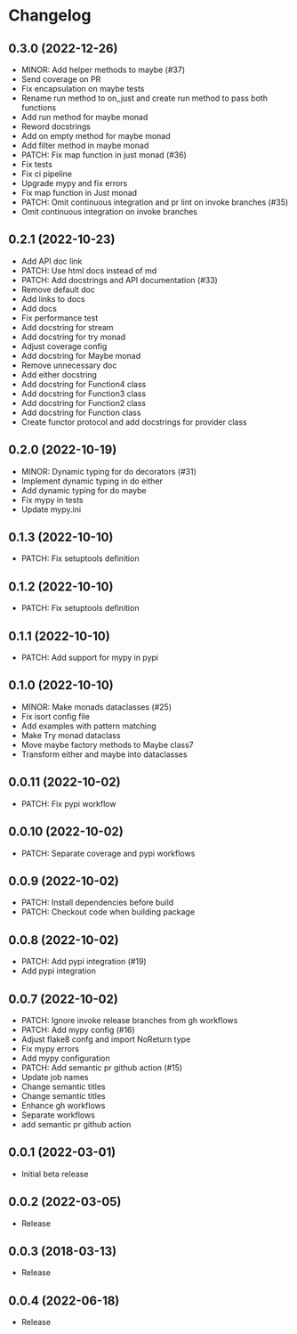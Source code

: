# Changelog

<!--next-version-placeholder-->

## 0.3.0 (2022-12-26)

- MINOR: Add helper methods to maybe (#37)
- Send coverage on PR
- Fix encapsulation on maybe tests
- Rename run method to on_just and create run method to pass both functions
- Add run method for maybe monad
- Reword docstrings
- Add on empty method for maybe monad
- Add filter method in maybe monad
- PATCH: Fix map function in just monad (#36)
- Fix tests
- Fix ci pipeline
- Upgrade mypy and fix errors
- Fix map function in Just monad
- PATCH: Omit continuous integration and pr lint on invoke branches (#35)
- Omit continuous integration on invoke branches

## 0.2.1 (2022-10-23)

- Add API doc link
- PATCH: Use html docs instead of md
- PATCH: Add docstrings and API documentation (#33)
- Remove default doc
- Add links to docs
- Add docs
- Fix performance test
- Add docstring for stream
- Add docstring for try monad
- Adjust coverage config
- Add docstring for Maybe monad
- Remove unnecessary doc
- Add either docstring
- Add docstring for Function4 class
- Add docstring for Function3 class
- Add docstring for Function2 class
- Add docstring for Function class
- Create functor protocol and add docstrings for provider class

## 0.2.0 (2022-10-19)

- MINOR: Dynamic typing for do decorators (#31)
- Implement dynamic typing in do either
- Add dynamic typing for do maybe
- Fix mypy in tests
- Update mypy.ini

## 0.1.3 (2022-10-10)

- PATCH: Fix setuptools definition

## 0.1.2 (2022-10-10)

- PATCH: Fix setuptools definition

## 0.1.1 (2022-10-10)

- PATCH: Add support for mypy in pypi

## 0.1.0 (2022-10-10)

- MINOR: Make monads dataclasses (#25)
- Fix isort config file
- Add examples with pattern matching
- Make Try monad dataclass
- Move maybe factory methods to Maybe class7
- Transform either and maybe into dataclasses

## 0.0.11 (2022-10-02)

- PATCH: Fix pypi workflow

## 0.0.10 (2022-10-02)

- PATCH: Separate coverage and pypi workflows

## 0.0.9 (2022-10-02)

- PATCH: Install dependencies before build
- PATCH: Checkout code when building package

## 0.0.8 (2022-10-02)

- PATCH: Add pypi integration (#19)
- Add pypi integration

## 0.0.7 (2022-10-02)

- PATCH: Ignore invoke release branches from gh workflows
- PATCH: Add mypy config (#16)
- Adjust flake8 confg and import NoReturn type
- Fix mypy errors
- Add mypy configuration
- PATCH: Add semantic pr github action (#15)
- Update job names
- Change semantic titles
- Change semantic titles
- Enhance gh workflows
- Separate workflows
- add semantic pr github action

## 0.0.1 (2022-03-01)

- Initial beta release

## 0.0.2 (2022-03-05)

- Release

## 0.0.3 (2018-03-13)

- Release

## 0.0.4 (2022-06-18)

- Release
